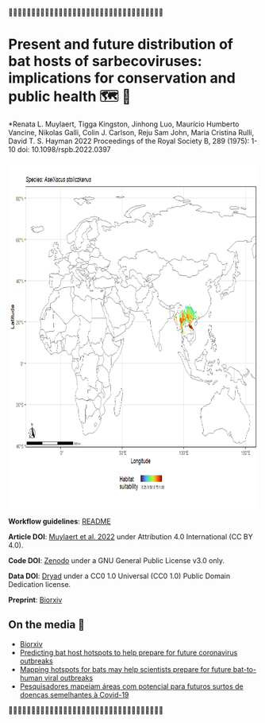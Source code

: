 :bat::bat::bat::bat::bat::bat::bat::bat::bat::bat::bat::bat::bat::bat::bat::bat::bat::bat::bat::bat::bat::bat::bat::bat::bat::bat::bat::bat::bat::bat::bat::bat::bat::bat:

# Present and future distribution of bat hosts of sarbecoviruses: implications for conservation and public health :world_map: :bat:

*Renata L. Muylaert, Tigga Kingston, Jinhong Luo, Maurício Humberto Vancine, Nikolas Galli, Colin J. Carlson, Reju Sam John, Maria Cristina Rulli, David T. S. Hayman
2022 Proceedings of the Royal Society B, 289 (1975): 1-10 doi: 10.1098/rspb.2022.0397

<img src="https://github.com/renatamuy/dynamic/blob/main/anim_intersected.gif" width="800" height="700" />

**Workflow guidelines**: [README](https://github.com/renatamuy/dynamic/blob/main/distribution_models/README.md)

**Article DOI**: [Muylaert et al. 2022](10.1098/rspb.2022.0397) under Attribution 4.0 International (CC BY 4.0).

**Code DOI**: [Zenodo](https://doi.org/10.5281/zenodo.6499765) under a GNU General Public License v3.0 only.

**Data DOI**: [Dryad](https://doi.org/10.5061/dryad.m63xsj440) under a CC0 1.0 Universal (CC0 1.0) Public Domain Dedication license.

**Preprint**: [Biorxiv](https://www.biorxiv.org/content/10.1101/2021.12.09.471691v1)

## On the media :newspaper:

- [Biorxiv](https://www.biorxiv.org/content/10.1101/2021.12.09.471691v1)
- [Predicting bat host hotspots to help prepare for future coronavirus outbreaks](https://phys.org/news/2022-05-host-hotspots-future-coronavirus-outbreaks.html)
- [Mapping hotspots for bats may help scientists prepare for future bat-to-human viral outbreaks](https://www.massey.ac.nz/about/news/mapping-hotspots-for-bats-may-help-scientists-prepare-for-future-bat-to-human-viral-outbreaks/)
- [Pesquisadores mapeiam áreas com potencial para futuros surtos de doenças semelhantes à Covid-19](https://jornal.unesp.br/2022/06/23/pesquisadores-mapeiam-areas-com-potencial-para-futuros-surtos-de-doencas-semelhantes-a-covid-19/)

:bat::bat::bat::bat::bat::bat::bat::bat::bat::bat::bat::bat::bat::bat::bat::bat::bat::bat::bat::bat::bat::bat::bat::bat::bat::bat::bat::bat::bat::bat::bat::bat::bat::bat:
